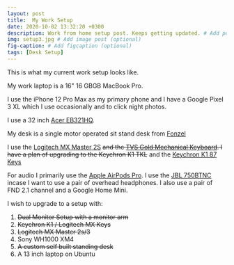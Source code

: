 ```yaml
---
layout: post
title:  My Work Setup 
date: 2020-10-02 13:32:20 +0300
description: Work from home setup post. Keeps getting updated. # Add post description (optional)
img: setup3.jpg # Add image post (optional)
fig-caption: # Add figcaption (optional)
tags: [Desk Setup]
---
```

This is what my current work setup looks like.

My work laptop is a 16" 16 GBGB MacBook Pro.

I use the iPhone 12 Pro Max as my primary phone and I have a Google Pixel 3 XL which I use occasionally and to click night photos.

I use a 32 inch [Acer EB321HQ](https://www.acer.com/ac/en/US/content/model/UM.JE1AA.C01).

My desk is a single motor operated sit stand desk from [Fonzel](store.fonzel.com)

I use the [Logitech MX Master 2S](https://www.logitech.com/en-in/product/mx-master-2s-flow) ~~and the [TVS Gold Mechanical Keyboard](https://www.tvs-e.in/gold/). I have a plan of upgrading to the Keychron K1 TKL~~ and the [Keychron K1 87 Keys](https://www.keychron.com/products/keychron-k1-wireless-mechanical-keyboard?variant=31253554266201)

For audio I primarily use the [Apple AirPods Pro](https://www.apple.com/in/airpods-pro/). I use the [JBL 750BTNC](https://in.jbl.com/TUNE750BTNC.html) incase I want to use a pair of overhead headphones. I also use a pair of FND 2.1 channel and a Google Home Mini.

I wish to upgrade to a setup with:
<ol>
<li><del>Dual Monitor Setup with a monitor arm</del></li>
<li><del>Keychron K1 / Logitech MX Keys</del></li>
<li><s>Logitech MX Master 2s/3</s></li>
<li>Sony WH1000 XM4</li>
<li><s>A custom self built standing desk</s></li>
<li>A 13 inch laptop on Ubuntu</li>
</ol>

